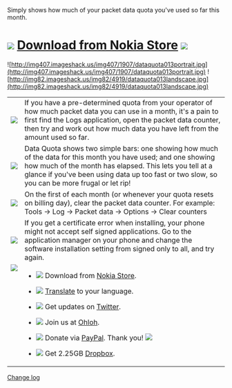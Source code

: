 Simply shows how much of your packet data quota you've used so far this month.

# [![](http://store.ovi.com/favicon.ico#dummy.jpg)](http://store.ovi.com/content/180795) [Download from Nokia Store](http://store.ovi.com/content/180795) [![](http://store.ovi.com/favicon.ico#dummy.jpg)](http://store.ovi.com/content/180795) #

![http://img407.imageshack.us/img407/1907/dataquota013portrait.jpg](http://img407.imageshack.us/img407/1907/dataquota013portrait.jpg) ![http://img82.imageshack.us/img82/4919/dataquota013landscape.jpg](http://img82.imageshack.us/img82/4919/dataquota013landscape.jpg)

<table>
<tr><td><img src='http://code.google.com/p/dataquota/logo?logo_id=1245505712#dummy.png' /></td><td>If you have a pre-determined quota from your operator of how much packet data you can use in a month, it's a pain to first find the Logs application, open the packet data counter, then try and work out how much data you have left from the amount used so far.</td></tr>

<tr><td><img src='http://code.google.com/p/dataquota/logo?logo_id=1245505712#dummy.png' /></td><td>Data Quota shows two simple bars: one showing how much of the data for this month you have used; and one showing how much of the month has elapsed. This lets you tell at a glance if you've been using data up too fast or two slow, so you can be more frugal or let rip!</td></tr>

<tr><td><img src='http://code.google.com/p/dataquota/logo?logo_id=1245505712#dummy.png' /></td><td>On the first of each month (or whenever your quota resets on billing day), clear the packet data counter. For example: Tools -> Log -> Packet data -> Options -> Clear counters</td></tr>

<tr><td><img src='http://code.google.com/p/dataquota/logo?logo_id=1245505712#dummy.png' /></td><td>If you get a certificate error when installing, your phone might not accept self signed applications. Go to the application manager on your phone and change the software installation setting from signed only to all, and try again.</td></tr>

<tr><td valign='top'><img src='http://code.google.com/p/dataquota/logo?logo_id=1245505712#dummy.png' /></td><td>
<ul><li><a href='http://store.ovi.com/content/180795'><img src='http://store.ovi.com/favicon.ico#dummy.jpg' /></a> Download from <a href='http://store.ovi.com/content/180795'>Nokia Store</a>.</li></ul>

<ul><li><img src='http://hugovk.googlepages.com/Translate_icon5.png' /> <a href='Language.md'>Translate</a> to your language.</li></ul>

<ul><li><a href='http://twitter.com/DataQuota'><img src='http://twitter.com/favicon.ico#dummy.jpg' /></a> Get updates on <a href='http://twitter.com/DataQuota'>Twitter</a>.</li></ul>

<ul><li><a href='https://www.ohloh.net/p/dataquota'><img src='https://www.ohloh.net/favicon.ico#dummy.jpg' /></a> Join us at <a href='https://www.ohloh.net/p/dataquota'>Ohloh</a>. <wiki:gadget url="http://www.ohloh.net/p/121349/widgets/project_users_logo.xml" height="43"  border="0" /></li></ul>

<ul><li><a href='https://www.paypal.com/cgi-bin/webscr?cmd=_donations&business=BEYBKUAATBL8G&lc=FI&item_name=Data%20Quota&currency_code=EUR&bn=PP%2dDonationsBF%3abtn_donate_SM%2egif%3aNonHosted'><img src='https://www.paypalobjects.com/WEBSCR-600-20091109-1/en_US/i/icon/pp_favicon_x.ico#dumm.jpg' /></a> Donate via <a href='https://www.paypal.com/cgi-bin/webscr?cmd=_donations&business=BEYBKUAATBL8G&lc=FI&item_name=Data%20Quota&currency_code=EUR&bn=PP%2dDonationsBF%3abtn_donate_SM%2egif%3aNonHosted'>PayPal</a>. Thank you! <a href='https://www.paypal.com/cgi-bin/webscr?cmd=_donations&business=BEYBKUAATBL8G&lc=FI&item_name=Data%20Quota&currency_code=EUR&bn=PP%2dDonationsBF%3abtn_donate_SM%2egif%3aNonHosted'><img src='https://www.paypal.com/en_GB/i/btn/btn_donate_SM.gif' /></a></li></ul>

<ul><li><img src='https://www.dropbox.com/static/10619/images/favicon.ico#dummy.jpg' /> Get 2.25GB <a href='https://www.dropbox.com/referrals/NTMwNjUyNzY5'>Dropbox</a>.<br>
</td></tr>
</table></li></ul>

[Change log](http://dataquota.googlecode.com/svn/trunk/group/changelog.txt)